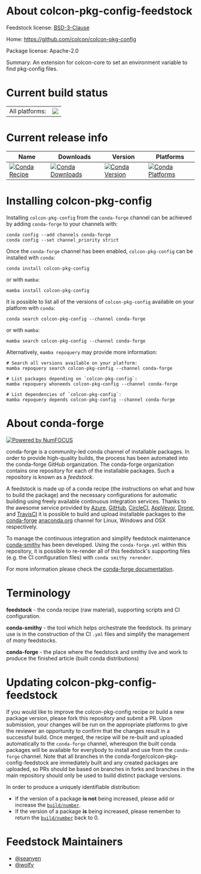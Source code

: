 About colcon-pkg-config-feedstock
=================================

Feedstock license: [BSD-3-Clause](https://github.com/conda-forge/colcon-pkg-config-feedstock/blob/main/LICENSE.txt)

Home: https://github.com/colcon/colcon-pkg-config

Package license: Apache-2.0

Summary: An extension for colcon-core to set an environment variable to find pkg-config files.


Current build status
====================


<table><tr><td>All platforms:</td>
    <td>
      <a href="https://dev.azure.com/conda-forge/feedstock-builds/_build/latest?definitionId=8109&branchName=main">
        <img src="https://dev.azure.com/conda-forge/feedstock-builds/_apis/build/status/colcon-pkg-config-feedstock?branchName=main">
      </a>
    </td>
  </tr>
</table>

Current release info
====================

| Name | Downloads | Version | Platforms |
| --- | --- | --- | --- |
| [![Conda Recipe](https://img.shields.io/badge/recipe-colcon--pkg--config-green.svg)](https://anaconda.org/conda-forge/colcon-pkg-config) | [![Conda Downloads](https://img.shields.io/conda/dn/conda-forge/colcon-pkg-config.svg)](https://anaconda.org/conda-forge/colcon-pkg-config) | [![Conda Version](https://img.shields.io/conda/vn/conda-forge/colcon-pkg-config.svg)](https://anaconda.org/conda-forge/colcon-pkg-config) | [![Conda Platforms](https://img.shields.io/conda/pn/conda-forge/colcon-pkg-config.svg)](https://anaconda.org/conda-forge/colcon-pkg-config) |

Installing colcon-pkg-config
============================

Installing `colcon-pkg-config` from the `conda-forge` channel can be achieved by adding `conda-forge` to your channels with:

```
conda config --add channels conda-forge
conda config --set channel_priority strict
```

Once the `conda-forge` channel has been enabled, `colcon-pkg-config` can be installed with `conda`:

```
conda install colcon-pkg-config
```

or with `mamba`:

```
mamba install colcon-pkg-config
```

It is possible to list all of the versions of `colcon-pkg-config` available on your platform with `conda`:

```
conda search colcon-pkg-config --channel conda-forge
```

or with `mamba`:

```
mamba search colcon-pkg-config --channel conda-forge
```

Alternatively, `mamba repoquery` may provide more information:

```
# Search all versions available on your platform:
mamba repoquery search colcon-pkg-config --channel conda-forge

# List packages depending on `colcon-pkg-config`:
mamba repoquery whoneeds colcon-pkg-config --channel conda-forge

# List dependencies of `colcon-pkg-config`:
mamba repoquery depends colcon-pkg-config --channel conda-forge
```


About conda-forge
=================

[![Powered by
NumFOCUS](https://img.shields.io/badge/powered%20by-NumFOCUS-orange.svg?style=flat&colorA=E1523D&colorB=007D8A)](https://numfocus.org)

conda-forge is a community-led conda channel of installable packages.
In order to provide high-quality builds, the process has been automated into the
conda-forge GitHub organization. The conda-forge organization contains one repository
for each of the installable packages. Such a repository is known as a *feedstock*.

A feedstock is made up of a conda recipe (the instructions on what and how to build
the package) and the necessary configurations for automatic building using freely
available continuous integration services. Thanks to the awesome service provided by
[Azure](https://azure.microsoft.com/en-us/services/devops/), [GitHub](https://github.com/),
[CircleCI](https://circleci.com/), [AppVeyor](https://www.appveyor.com/),
[Drone](https://cloud.drone.io/welcome), and [TravisCI](https://travis-ci.com/)
it is possible to build and upload installable packages to the
[conda-forge](https://anaconda.org/conda-forge) [anaconda.org](https://anaconda.org/)
channel for Linux, Windows and OSX respectively.

To manage the continuous integration and simplify feedstock maintenance
[conda-smithy](https://github.com/conda-forge/conda-smithy) has been developed.
Using the ``conda-forge.yml`` within this repository, it is possible to re-render all of
this feedstock's supporting files (e.g. the CI configuration files) with ``conda smithy rerender``.

For more information please check the [conda-forge documentation](https://conda-forge.org/docs/).

Terminology
===========

**feedstock** - the conda recipe (raw material), supporting scripts and CI configuration.

**conda-smithy** - the tool which helps orchestrate the feedstock.
                   Its primary use is in the construction of the CI ``.yml`` files
                   and simplify the management of *many* feedstocks.

**conda-forge** - the place where the feedstock and smithy live and work to
                  produce the finished article (built conda distributions)


Updating colcon-pkg-config-feedstock
====================================

If you would like to improve the colcon-pkg-config recipe or build a new
package version, please fork this repository and submit a PR. Upon submission,
your changes will be run on the appropriate platforms to give the reviewer an
opportunity to confirm that the changes result in a successful build. Once
merged, the recipe will be re-built and uploaded automatically to the
`conda-forge` channel, whereupon the built conda packages will be available for
everybody to install and use from the `conda-forge` channel.
Note that all branches in the conda-forge/colcon-pkg-config-feedstock are
immediately built and any created packages are uploaded, so PRs should be based
on branches in forks and branches in the main repository should only be used to
build distinct package versions.

In order to produce a uniquely identifiable distribution:
 * If the version of a package **is not** being increased, please add or increase
   the [``build/number``](https://docs.conda.io/projects/conda-build/en/latest/resources/define-metadata.html#build-number-and-string).
 * If the version of a package **is** being increased, please remember to return
   the [``build/number``](https://docs.conda.io/projects/conda-build/en/latest/resources/define-metadata.html#build-number-and-string)
   back to 0.

Feedstock Maintainers
=====================

* [@seanyen](https://github.com/seanyen/)
* [@wolfv](https://github.com/wolfv/)

